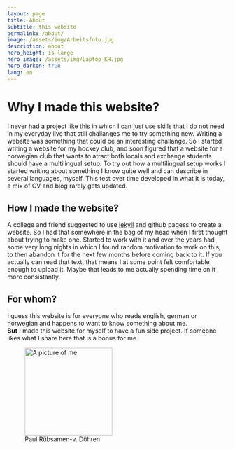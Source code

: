 ```yaml
---
layout: page
title: About
subtitle: this website
permalink: /about/
image: /assets/img/Arbeitsfoto.jpg
description: about
hero_height: is-large
hero_image: /assets/img/Laptop_KH.jpg
hero_darken: true 
lang: en
---
```



# Why I made this website?

I never had a project like this in which I can just use skills that I do not need in my everyday live that still challanges me to try something new.
Writing a website was something that could be an interesting challange. So I started writing a website for my hockey club, and soon figured that a website
for a norwegian club that wants to atract both locals and exchange students should have a multilingual setup.
To try out how a multilingual setup works I started writing about something I know quite well and can describe in several languages, myself. This test over time developed in what it is today, a mix of CV and blog rarely gets updated. 
	
## How I made the website?

A college and friend suggested to use [jekyll](https://jekyllrb.com/docs/) and github pagess to create a website. So I had that somewhere in the bag of my head when I first thought about trying to make one.
Started to work with it and over the years had some very long nights in which I found random motivation to work on this, to then abandon it for the next few months before coming back to it. 
If you actually can read that text, that means I at some point felt comfortable enough to upload it. Maybe that leads to me actually spending time on it more consistantly.  

## For whom?
I guess this website is for everyone who reads english, german or norwegian and happens to want to know something about me.  
**But** I made this website for myself to have a fun side project. If someone likes what I share here that is a bonus for me.

<figure>
<img src="{{page.image}}" alt="A picture of me" width="200" style="vertical-align"  />
<figcaption>Paul Rübsamen-v. Döhren</figcaption>
</figure>